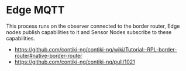 # Edge MQTT

This process runs on the observer connected to the border router, Edge nodes 
publish capabilities to it and Sensor Nodes subscribe to these capabilities.

 - https://github.com/contiki-ng/contiki-ng/wiki/Tutorial:-RPL-border-router#native-border-router
 - https://github.com/contiki-ng/contiki-ng/pull/1021

